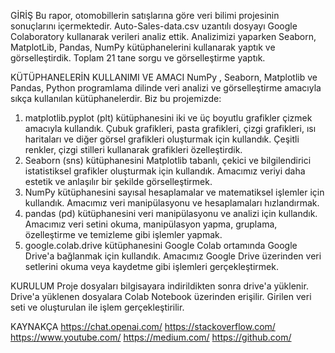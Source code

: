 GİRİŞ
Bu rapor, otomobillerin satışlarına göre veri bilimi projesinin sonuçlarını içermektedir. 
Auto-Sales-data.csv uzantılı dosyayı Google Colaboratory kullanarak verileri analiz ettik.  Analizimizi yaparken Seaborn, MatplotLib, Pandas, NumPy kütüphanelerini kullanarak yaptık ve görselleştirdik. Toplam 21 tane sorgu ve görselleştirme yaptık. 


KÜTÜPHANELERİN KULLANIMI VE AMACI
NumPy , Seaborn, Matplotlib ve Pandas, Python programlama dilinde veri analizi ve görselleştirme amacıyla sıkça kullanılan kütüphanelerdir. Biz bu projemizde:
1.	matplotlib.pyplot (plt) kütüphanesini iki ve üç boyutlu grafikler çizmek amacıyla kullandık. Çubuk grafikleri, pasta grafikleri, çizgi grafikleri, ısı haritaları ve diğer görsel grafikleri oluşturmak için kullandık. Çeşitli renkler, çizgi stilleri kullanarak grafikleri özelleştirdik.
2.	Seaborn (sns) kütüphanesini Matplotlib tabanlı, çekici ve bilgilendirici istatistiksel grafikler oluşturmak için kullandık. Amacımız veriyi daha estetik ve anlaşılır bir şekilde görselleştirmek.
3.	NumPy kütüphanesini sayısal hesaplamalar ve matematiksel işlemler için kullandık. Amacımız veri manipülasyonu ve hesaplamaları hızlandırmak.
4.	pandas (pd) kütüphanesini veri manipülasyonu ve analizi için kullandık. Amacımız veri setini okuma, manipülasyon yapma, gruplama, özelleştirme ve temizleme gibi işlemler yapmak.
5.	google.colab.drive kütüphanesini Google Colab ortamında Google Drive'a bağlanmak için kullandık. Amacımız Google Drive üzerinden veri setlerini okuma veya kaydetme gibi işlemleri gerçekleştirmek.

KURULUM
Proje dosyaları bilgisayara indirildikten sonra drive'a yüklenir. Drive'a yüklenen dosyalara Colab Notebook üzerinden erişilir. Girilen veri seti ve oluşturulan  ile işlem gerçekleştirilir.

KAYNAKÇA
https://chat.openai.com/
https://stackoverflow.com/
https://www.youtube.com/
https://medium.com/
https://github.com/
